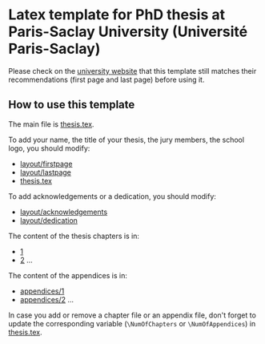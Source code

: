 # Latex template for PhD thesis at Paris-Saclay University (Université Paris-Saclay)
Please check on the 
[university website](https://www.universite-paris-saclay.fr/fr/documents-de-reference-relatifs-a-la-soutenance-de-la-these) 
that this template still matches their recommendations (first page and last page) before using it.


## How to use this template
The main file is [thesis.tex](thesis.tex).

To add your name, the title of your thesis, the jury members, the school logo, you should modify:
* [layout/firstpage](layout/firstpage.tex)
* [layout/lastpage](layout/lastpage.tex) 
* [thesis.tex](thesis.tex)

To add acknowledgements or a dedication, you should modify:
* [layout/acknowledgements](layout/acknowledgements.tex)
* [layout/dedication](layout/dedication.tex)

The content of the thesis chapters is in:
* [1](1.tex)
* [2](2.tex)
...

The content of the appendices is in:
* [appendices/1](appendices/1.tex)
* [appendices/2](appendices/2.tex)
...

In case you add or remove a chapter file or an appendix file, don't forget to update 
the corresponding variable (`\NumOfChapters` or `\NumOfAppendices`) in [thesis.tex](thesis.tex).


